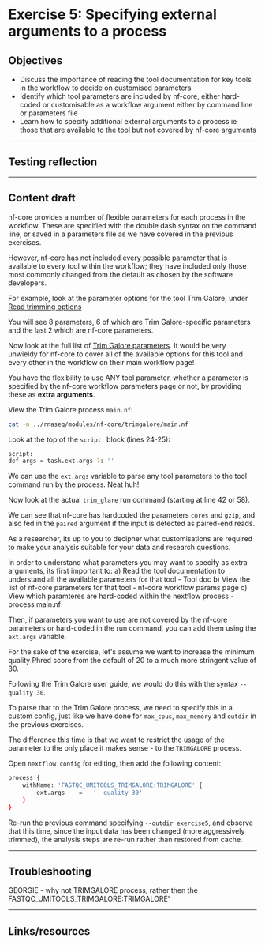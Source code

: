 # Exercise 5: Specifying external arguments to a process

## Objectives 
- Discuss the importance of reading the tool documentation for key tools in the workflow to decide on customised parameters
- Identify which tool parameters are included by nf-core, either hard-coded or customisable as a workflow argument either by command line or parameters file
- Learn how to specify additional external arguments to a process ie those that are available to the tool but not covered by nf-core arguments

---------------------
## Testing reflection

---------------------
## Content draft 

nf-core provides a number of flexible parameters for each process in the workflow. These are specified with the double dash syntax on the command line, or saved in a parameters file as we have covered in the previous exercises.

However, nf-core has not included every possible parameter that is available to every tool within the workflow; they have included only those most commonly changed from the default as chosen by the software developers. 

For example, look at the parameter options for the tool Trim Galore, under [Read trimming options](https://nf-co.re/rnaseq/3.10.1/parameters)

You will see 8 parameters, 6 of which are Trim Galore-specific parameters and the last 2 which are nf-core parameters. 

Now look at the full list of [Trim Galore parameters](https://github.com/FelixKrueger/TrimGalore/blob/master/Docs/Trim_Galore_User_Guide.md#general-options). It would be very unwieldy for nf-core to cover all of the available options for this tool and every other in the workflow on their main workflow page!

You have the flexibility to use ANY tool parameter, whether a parameter is specified by the nf-core workflow parameters page or not, by providing these as **extra arguments**.
 
View the Trim Galore process `main.nf`: 
```bash
cat -n ../rnaseq/modules/nf-core/trimgalore/main.nf
```

Look at the top of the `script:` block (lines 24-25):
```bash
script:
def args = task.ext.args ?: ''
```

We can use the `ext.args` variable to parse any tool parameters to the tool command run by the process. Neat huh! 

Now look at the actual `trim_glare` run command (starting at line 42 or 58). 

We can see that nf-core has hardcoded the parameters `cores` and `gzip`, and also fed in the `paired` argument if the input is detected as paired-end reads. 

As a researcher, its up to you to decipher what customisations are required to make your analysis suitable for your data and research questions. 

In order to understand what parameters you may want to specify as extra arguments, its first important to: 
a) Read the tool documentation to understand all the available parameters for that tool
	- Tool doc
b) View the list of nf-core parameters for that tool
	- nf-core workflow params page
c) View which paramteres are hard-coded within the nextflow process 
	- process main.nf
	
Then, if parameters you want to use are not covered by the nf-core parameters or hard-coded in the run command, you can add them using the `ext.args` variable. 

For the sake of the exercise, let's assume we want to increase the minimum quality Phred score from the default of 20 to a much more stringent value of 30. 

Following the Trim Galore user guide, we would do this with the syntax `--quality 30`. 

To parse that to the Trim Galore process, we need to specify this in a custom config, just like we have done for `max_cpus`, `max_memory` and `outdir` in the previous exercises. 

The difference this time is that we want to restrict the usage of the parameter to the only place it makes sense - to the `TRIMGALORE` process. 


Open `nextflow.config` for editing, then add the following content:

```bash
process {
    withName: 'FASTQC_UMITOOLS_TRIMGALORE:TRIMGALORE' {
        ext.args    =   '--quality 30'
    }
}
``` 

Re-run the previous command specifying `--outdir exercise5`, and observe that this time, since the input data has been changed (more aggressively trimmed), the analysis steps are re-run rather than restored from cache. 

---------------------
## Troubleshooting

GEORGIE - why not TRIMGALORE process, rather then the FASTQC_UMITOOLS_TRIMGALORE:TRIMGALORE'

---------------------
## Links/resources 








